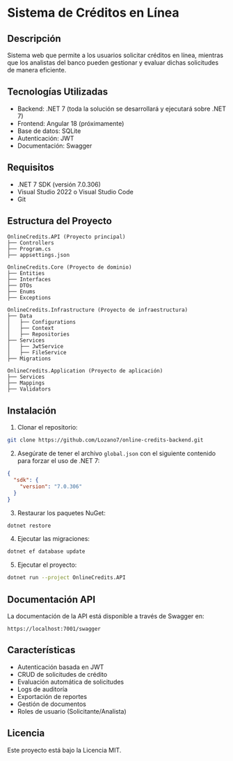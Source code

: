 # Sistema de Créditos en Línea

## Descripción
Sistema web que permite a los usuarios solicitar créditos en línea, mientras que los analistas del banco pueden gestionar y evaluar dichas solicitudes de manera eficiente.

## Tecnologías Utilizadas
- Backend: .NET 7 (toda la solución se desarrollará y ejecutará sobre .NET 7)
- Frontend: Angular 18 (próximamente)
- Base de datos: SQLite
- Autenticación: JWT
- Documentación: Swagger

## Requisitos
- .NET 7 SDK (versión 7.0.306)
- Visual Studio 2022 o Visual Studio Code
- Git

## Estructura del Proyecto
```
OnlineCredits.API (Proyecto principal)
├── Controllers
├── Program.cs
├── appsettings.json

OnlineCredits.Core (Proyecto de dominio)
├── Entities
├── Interfaces
├── DTOs
├── Enums
├── Exceptions

OnlineCredits.Infrastructure (Proyecto de infraestructura)
├── Data
│   ├── Configurations
│   ├── Context
│   ├── Repositories
├── Services
│   ├── JwtService
│   ├── FileService
├── Migrations

OnlineCredits.Application (Proyecto de aplicación)
├── Services
├── Mappings
├── Validators
```

## Instalación
1. Clonar el repositorio:
```bash
git clone https://github.com/Lozano7/online-credits-backend.git
```

2. Asegúrate de tener el archivo `global.json` con el siguiente contenido para forzar el uso de .NET 7:
```json
{
  "sdk": {
    "version": "7.0.306"
  }
}
```

3. Restaurar los paquetes NuGet:
```bash
dotnet restore
```

4. Ejecutar las migraciones:
```bash
dotnet ef database update
```

5. Ejecutar el proyecto:
```bash
dotnet run --project OnlineCredits.API
```

## Documentación API
La documentación de la API está disponible a través de Swagger en:
```
https://localhost:7001/swagger
```

## Características
- Autenticación basada en JWT
- CRUD de solicitudes de crédito
- Evaluación automática de solicitudes
- Logs de auditoría
- Exportación de reportes
- Gestión de documentos
- Roles de usuario (Solicitante/Analista)

## Licencia
Este proyecto está bajo la Licencia MIT. 